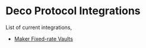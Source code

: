 # Deco Protocol Integrations

List of current integrations,

* [Maker Fixed-rate Vaults](/integrations/maker-vaults.md)
